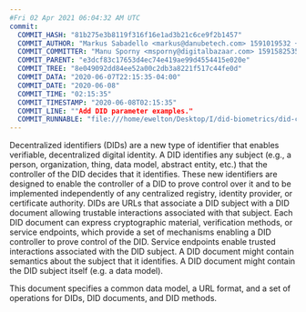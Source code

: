 ```yaml
---
#Fri 02 Apr 2021 06:04:32 AM UTC
commit:
  COMMIT_HASH: "81b275e3b8119f316f16e1ad3b21c6ce9f2b1457"
  COMMIT_AUTHOR: "Markus Sabadello <markus@danubetech.com> 1591019532 +0200"
  COMMIT_COMMITTER: "Manu Sporny <msporny@digitalbazaar.com> 1591582535 -0400"
  COMMIT_PARENT: "e3dcf83c17653d4ec74e419ae99d4554415e020e"
  COMMIT_TREE: "8e049092dd84ee52a00c2db3a8221f517c44fe0d"
  COMMIT_DATA: "2020-06-07T22:15:35-04:00"
  COMMIT_DATE: "2020-06-08"
  COMMIT_TIME: "02:15:35"
  COMMIT_TIMESTAMP: "2020-06-08T02:15:35"
  COMMIT_LINE: ""Add DID parameter examples."
  COMMIT_RUNNABLE: "file:///home/ewelton/Desktop/I/did-biometrics/did-core-dataset/analysis/gitinfo/81b275e3b8119f316f16e1ad3b21c6ce9f2b1457/snapshot/index.html"
---
```


<section id="abstract">
<p>
<a>Decentralized identifiers</a> (DIDs) are a new type of identifier that
enables verifiable, decentralized digital identity. A <a>DID</a> identifies any
subject (e.g., a person, organization, thing, data model, abstract entity, etc.)
that the controller of the <a>DID</a> decides that it identifies. These new
identifiers are designed to enable the controller of a <a>DID</a> to prove
control over it and to be implemented independently of any centralized registry,
identity provider, or certificate authority. <a>DID</a>s are URLs that associate
a <a>DID subject</a> with a <a>DID document</a> allowing trustable interactions
associated with that subject. Each <a>DID document</a> can express cryptographic
material, verification methods, or <a>service endpoints</a>, which provide a set
of mechanisms enabling a <a>DID controller</a> to prove control of the
<a>DID</a>. <a>Service endpoints</a> enable trusted interactions associated with
the <a>DID subject</a>. A <a>DID document</a> might contain semantics about the
subject that it identifies. A <a>DID document</a> might contain the <a>DID
subject</a> itself (e.g. a data model).
    </p>
<p>
This document specifies a common data model, a URL format, and a set of
operations for <a>DIDs</a>, <a>DID documents</a>, and <a>DID methods</a>.
    </p>
</section>
